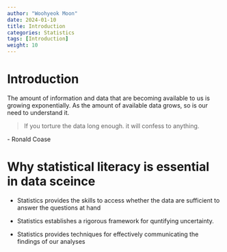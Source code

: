```yaml
---
author: "Woohyeok Moon"
date: 2024-01-10
title: Introduction
categories: Statistics
tags: [Introduction]
weight: 10
---
```


# Introduction

  The amount of information and data that are becoming available to us is growing exponentially. As the amount of available data grows, so is our need to understand it.

> If you torture the data long enough. it will confess to anything.  

\- Ronald Coase

# Why statistical literacy is essential in data sceince

- Statistics provides the skills to access whether the data are sufficient to answer the questions at hand

- Statistics establishes a rigorous framework for quntifying uncertainty.

- Statistics provides techniques for effectively communicating the findings of our analyses
